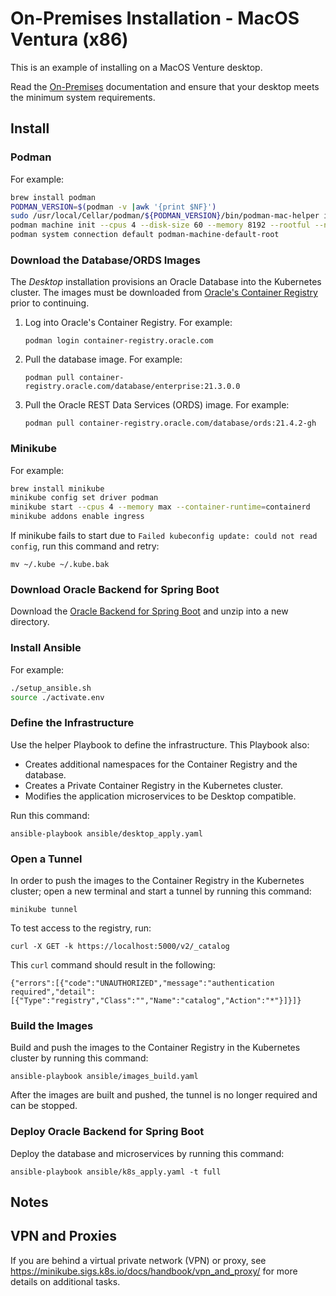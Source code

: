 # On-Premises Installation - MacOS Ventura (x86)

This is an example of installing on a MacOS Venture desktop.

Read the [On-Premises](../../on-premises) documentation and ensure that your desktop meets the minimum system requirements.

## Install

### Podman

For example:

```bash
brew install podman
PODMAN_VERSION=$(podman -v |awk '{print $NF}')
sudo /usr/local/Cellar/podman/${PODMAN_VERSION}/bin/podman-mac-helper install
podman machine init --cpus 4 --disk-size 60 --memory 8192 --rootful --now
podman system connection default podman-machine-default-root
```

### Download the Database/ORDS Images

The _Desktop_ installation provisions an Oracle Database into the Kubernetes cluster.  The images must be downloaded from [Oracle's Container Registry](https://container-registry.oracle.com/) prior to continuing.

1. Log into Oracle's Container Registry. For example: 

   `podman login container-registry.oracle.com`

2. Pull the database image. For example: 

   `podman pull container-registry.oracle.com/database/enterprise:21.3.0.0`

3. Pull the Oracle REST Data Services (ORDS) image. For example: 

   `podman pull container-registry.oracle.com/database/ords:21.4.2-gh`

### Minikube

For example:

```bash
brew install minikube
minikube config set driver podman
minikube start --cpus 4 --memory max --container-runtime=containerd
minikube addons enable ingress
```

If minikube fails to start due to `Failed kubeconfig update: could not read config`, run this command and retry: 

`mv ~/.kube ~/.kube.bak`

### Download Oracle Backend for Spring Boot

Download the [Oracle Backend for Spring Boot](https://github.com/oracle/microservices-datadriven/releases/download/OBAAS-1.0.0/onprem-ebaas_latest.zip) and unzip into a new directory.

### Install Ansible

For example:

```bash
./setup_ansible.sh
source ./activate.env
```

### Define the Infrastructure

Use the helper Playbook to define the infrastructure.  This Playbook also:

* Creates additional namespaces for the Container Registry and the database.
* Creates a Private Container Registry in the Kubernetes cluster.
* Modifies the application microservices to be Desktop compatible.

Run this command: 

`ansible-playbook ansible/desktop_apply.yaml`

### Open a Tunnel

In order to push the images to the Container Registry in the Kubernetes cluster; open a new terminal and start a tunnel by running this command:

`minikube tunnel`

To test access to the registry, run:

`curl -X GET -k https://localhost:5000/v2/_catalog`

This `curl` command should result in the following:

```text
{"errors":[{"code":"UNAUTHORIZED","message":"authentication required","detail":[{"Type":"registry","Class":"","Name":"catalog","Action":"*"}]}]}
```

### Build the Images

Build and push the images to the Container Registry in the Kubernetes cluster by running this command:

`ansible-playbook ansible/images_build.yaml`

After the images are built and pushed, the tunnel is no longer required and can be stopped.

### Deploy Oracle Backend for Spring Boot

Deploy the database and microservices by running this command:

`ansible-playbook ansible/k8s_apply.yaml -t full`

## Notes

## VPN and Proxies

If you are behind a virtual private network (VPN) or proxy, see https://minikube.sigs.k8s.io/docs/handbook/vpn_and_proxy/ for more details on additional tasks.